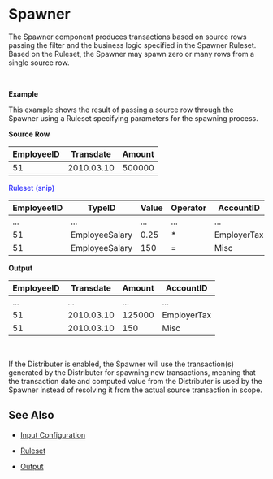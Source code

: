 # Spawner


The Spawner component produces transactions based on source rows passing the filter and the business logic specified in the Spawner Ruleset. Based on the Ruleset, the Spawner may spawn zero or many rows from a single source row. 

<br/>

**Example**

This example shows the result of passing a source row through the Spawner using a Ruleset specifying parameters for the spawning process.

**Source Row**

| EmployeeID 	| Transdate  	| Amount 	|
|------------	|------------	|--------	|
| 51         	| 2010.03.10 	| 500000 	|

<span style="color: blue;">Ruleset (snip)</span>

| EmployeetID 	| TypeID         	| Value 	| Operator 	| AccountID   	|
|-------------	|----------------	|-------	|----------	|-------------	|
| ...         	| ...            	| ...   	| ...      	| ...         	|
| 51          	| EmployeeSalary 	| 0.25  	| \*       	| EmployerTax 	|
| 51          	| EmployeeSalary 	| 150   	| =        	| Misc        	|

**Output**

| EmployeeID 	| Transdate  	| Amount 	| AccountID   	|
|------------	|------------	|--------	|-------------	|
| ...        	| ...        	| ...    	| ...         	|
| 51         	| 2010.03.10 	| 125000 	| EmployerTax 	|
| 51         	| 2010.03.10 	| 150    	| Misc        	|

<br/>

If the Distributer is enabled, the Spawner will use the transaction(s) generated by the Distributer for spawning new transactions, meaning that the transaction date and computed value from the Distributer is used by the Spawner instead of resolving it from the actual source transaction in scope.
<br/>

## See Also

* [Input Configuration](inputconfig.md)

* [Ruleset](ruleset.md)

* [Output](output.md)